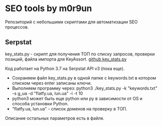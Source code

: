 # SEO tools by m0r9un

Репозиторий с небольшими скриптами для автоматизации SEO процессов.

## Serpstat

key_stats.py - скрипт для получения ТОП по списку запросов, проверки позиций, файла импорта для KeyAssort. [github key_stats.py](https://github.com/m0r9un/seo-tools/blob/main/serpstat/key_stats.py)

Код работает на Python 3.7 на Serpstat API v3 (пока еще).

* Сохраняем файл key_stats.py в одной папке с keywords.txt в котором списком через enter записаны ключи.
* Выполняем программу через: python3 ./key_stats.py -k "keywords.txt" -s g_ua -d "flatfy.ua, lun.ua" -i -t 10
* python3 может быть еще python или py в зависимости от OS и способа установки Python.
* "flatfy.ua, lun.ua" - список доменов на проверку в ТОП.

Описание остальных параметров есть в файле.
